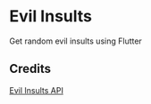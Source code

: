 # Evil Insults

Get random evil insults using Flutter

## Credits 

[Evil Insults API](https://evilinsult.com/api/)
